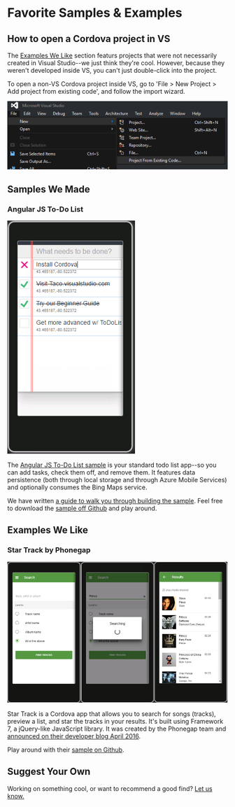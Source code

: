 <properties pageTitle="Samples & Examples"
  description="Samples we made and examples we like"
  services=""
  documentationCenter=""
  authors="ljzhong" />
  <tags
  ms.service="na"
  ms.devlang="javascript"
  ms.topic="article"
  ms.tgt_pltfrm="mobile-multiple"
  ms.workload="na"
  ms.date="05/02/2016"
  ms.author="lizhong"/>

# Favorite Samples & Examples 

## How to open a Cordova project in VS

The [Examples We Like](#examples-we-like/) section featurs projects that were not necessarily created in Visual Studio--we just think they're cool. However, because they weren't developed inside VS, you can't just double-click into the project. 

To open a non-VS Cordova project inside VS, go to 'File > New Project > Add project from existing code', and follow the import wizard.

![Add project from existing code](media/cordova-samples/existing_code.png)

## Samples We Made

### Angular JS To-Do List

![ToDoList in Angular](media/cordova-samples/angulartodo.png)

The [Angular JS To-Do List sample](https://github.com/Microsoft/cordova-samples/tree/master/todo-angularjs) is your standard todo list app--so you can add tasks, check them off, and remove them. It features data persistence (both through local storage and through Azure Mobile Services) and optionally consumes the Bing Maps service.

We have written [a guide to walk you through building the sample](http://taco.visualstudio.com/en-us/docs/create-to-do-list-app/). Feel free to download the [sample off Github](https://github.com/Microsoft/cordova-samples/tree/master/todo-angularjs) and play around. 

## Examples We Like

### Star Track by Phonegap

![Star Track by Phonegap](media/cordova-samples/startrack.png)

Star Track is a Cordova app that allows you to search for songs (tracks), preview a list, and star the tracks in your results. It's built using Framework 7, a jQuery-like JavaScript library. It was created by the Phonegap team and [announced on their developer blog April 2016](http://phonegap.com/blog/2016/04/21/introducing-star-track-by-phonegap/).

Play around with their [sample on Github](https://github.com/phonegap/phonegap-app-star-track).

## Suggest Your Own

Working on something cool, or want to recommend a good find? [Let us know.](mailto:vstacodocs@microsoft.com) 
